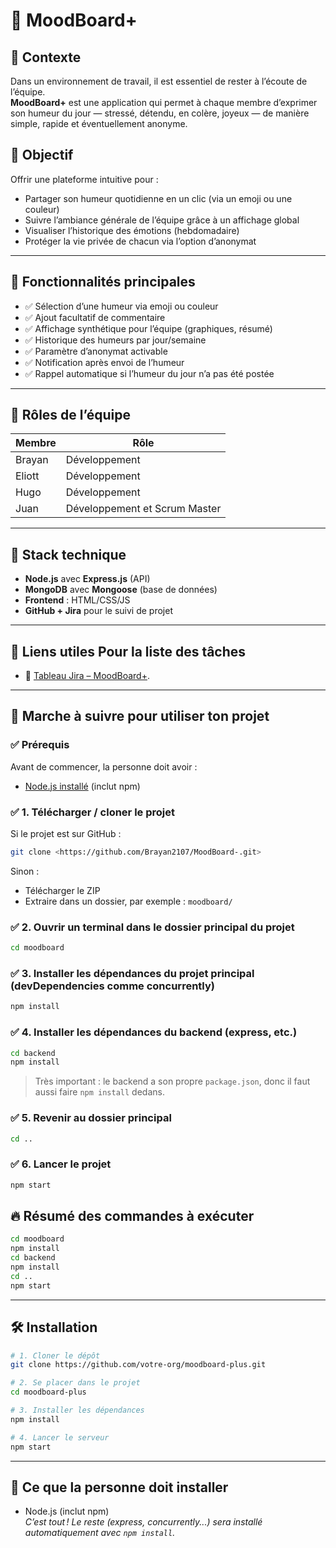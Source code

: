 # 🧠 MoodBoard+

## 📝 Contexte

Dans un environnement de travail, il est essentiel de rester à l’écoute de l’équipe.  
**MoodBoard+** est une application qui permet à chaque membre d’exprimer son humeur du jour — stressé, détendu, en colère, joyeux — de manière simple, rapide et éventuellement anonyme.

## 🎯 Objectif

Offrir une plateforme intuitive pour :
- Partager son humeur quotidienne en un clic (via un emoji ou une couleur)
- Suivre l’ambiance générale de l’équipe grâce à un affichage global
- Visualiser l’historique des émotions (hebdomadaire)
- Protéger la vie privée de chacun via l’option d’anonymat

---

## 🚀 Fonctionnalités principales

- ✅ Sélection d’une humeur via emoji ou couleur
- ✅ Ajout facultatif de commentaire
- ✅ Affichage synthétique pour l’équipe (graphiques, résumé)
- ✅ Historique des humeurs par jour/semaine
- ✅ Paramètre d’anonymat activable
- ✅ Notification après envoi de l’humeur
- ✅ Rappel automatique si l’humeur du jour n’a pas été postée

---

## 👥 Rôles de l’équipe

| Membre          | Rôle                                     |
|-----------------|------------------------------------------|
| Brayan          | Développement                  |
| Eliott          | Développement                  |
| Hugo            | Développement                  |
| Juan            | Développement et Scrum Master  |
---

## 🧱 Stack technique

- **Node.js** avec **Express.js** (API)
- **MongoDB** avec **Mongoose** (base de données)
- **Frontend** : HTML/CSS/JS 
- **GitHub + Jira** pour le suivi de projet

---

## 📎 Liens utiles Pour la liste des tâches

- 📌 [Tableau Jira – MoodBoard+](https://eliottmaillard2509.atlassian.net/jira/software/projects/SCRUM/list).

---


## 📝 Marche à suivre pour utiliser ton projet

### ✅ Prérequis
Avant de commencer, la personne doit avoir :
- [Node.js installé](https://nodejs.org/) (inclut npm)

### ✅ 1. Télécharger / cloner le projet

Si le projet est sur GitHub :
```bash
git clone <https://github.com/Brayan2107/MoodBoard-.git>
```

Sinon :  
- Télécharger le ZIP  
- Extraire dans un dossier, par exemple : `moodboard/`

### ✅ 2. Ouvrir un terminal dans le dossier principal du projet

```bash
cd moodboard
```

### ✅ 3. Installer les dépendances du projet principal (devDependencies comme concurrently)

```bash
npm install
```

### ✅ 4. Installer les dépendances du backend (express, etc.)

```bash
cd backend
npm install
```
> Très important : le backend a son propre `package.json`, donc il faut aussi faire `npm install` dedans.

### ✅ 5. Revenir au dossier principal

```bash
cd ..
```

### ✅ 6. Lancer le projet

```bash
npm start
```

## 🔥 Résumé des commandes à exécuter

```bash
cd moodboard
npm install
cd backend
npm install
cd ..
npm start
```

---
## 🛠️ Installation

```bash
# 1. Cloner le dépôt
git clone https://github.com/votre-org/moodboard-plus.git

# 2. Se placer dans le projet
cd moodboard-plus

# 3. Installer les dépendances
npm install

# 4. Lancer le serveur
npm start
```
---

## 📝 Ce que la personne doit installer

- Node.js (inclut npm)  
*C’est tout ! Le reste (express, concurrently...) sera installé automatiquement avec `npm install`.*
